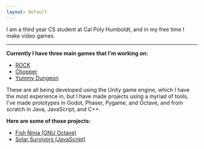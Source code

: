 ```yaml
---
layout: default
---
```


I am a third year CS student at Cal Poly Humboldt, and in my free time I make video games.

* * *

**Currently I have three main games that I'm working on:**

*   [ROCK](./pages/rock.html)
*   [Chopper](./pages/chopper.html)
*   [Yummy Dungeon](./pages/yummydungeon.html)

These are all being developed using the Unity game engine, which I have the most experience in, but I have made projects using a myriad of tools. I've made prototypes in Godot, Phaser, Pygame, and Octave, and from scratch in Java, JavaScript, and C++.

**Here are some of those projects:**

*   [Fish Ninja (GNU Octave)](./pages/fishninja.html)
*   [Solar Survivors (JavaScript)](./pages/solarsurvivors.html)